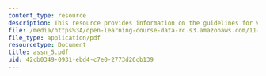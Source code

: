 ```yaml
---
content_type: resource
description: This resource provides information on the guidelines for various exercises.
file: /media/https%3A/open-learning-course-data-rc.s3.amazonaws.com/11-027-city-to-city-comparing-researching-and-writing-about-cities-spring-2006/42cb03490931ebd4c7e02773d26cb139_assn_5.pdf
file_type: application/pdf
resourcetype: Document
title: assn_5.pdf
uid: 42cb0349-0931-ebd4-c7e0-2773d26cb139
---
```

